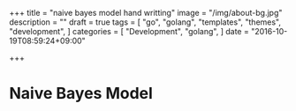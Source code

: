 +++
title = "naive bayes model hand writting"
image = "/img/about-bg.jpg"
description = ""
draft = true
tags = [
  "go",
  "golang",
  "templates",
  "themes",
  "development",
]
categories = [
  "Development",
  "golang",
]
date = "2016-10-19T08:59:24+09:00"

+++
# Naive Bayes Model
